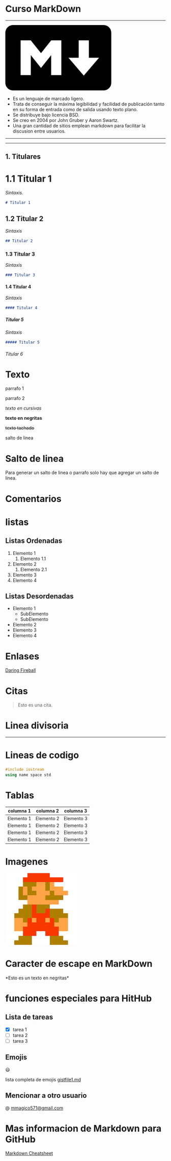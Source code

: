# **Curso MarkDown**
___

![MarkDown](img/markdown.png "Logo de markdown")

* Es un lenguaje de marcado ligero.
* Trata de conseguir la máxima legibilidad y facilidad de publicación tanto en su forma de entrada como de salida usando texto plano.
* Se distribuye bajo licencia BSD. 
* Se creo en 2004 por John Gruber y Aaron Swartz.
* Una gran cantidad de sitios emplean markdown para facilitar la discusion entre usuarios.
___
___
 ## **1. Titulares**

# 1.1 Titular 1
*Sintaxis.*
``` markdown
# Titular 1
```
## 1.2 Titular 2
*Sintaxis*
```markdown
## Titular 2
```
### 1.3 Titular 3
*Sintaxis*
```markdown
### Titular 3
```
#### 1.4 Titular 4
*Sintaxis*
```markdown
#### Titular 4
```
##### Titular 5
*Sintaxis*
```markdown
##### Titular 5
```
###### Titular 6

# Texto
parrafo 1

parrafo 2

*texto en cursivas*

**texto en negritas**

~~texto tachado~~

salto de linea

# Salto de linea

Para generar un salto de linea o parrafo solo hay que agregar un salto de linea.

# Comentarios

<!--Estos es un comentario-->

# listas

## Listas Ordenadas

1. Elemento 1
    1. Elemento 1.1
2. Elemento 2
    1. Elemento 2.1
3. Elemento 3
4. Elemento 4

## Listas Desordenadas

* Elemento 1
    * SubElemento
    * SubElemento 
* Elemento 2
* Elemento 3
* Elemento 4

# Enlases

[Daring Fireball](https://daringfireball.net/projects/markdown/ "WebSite MarkDown")

# Citas

>Esto es una cita.

# Linea divisoria

___

# Lineas de codigo

``` c++
#include iostream
using name space std
```

# Tablas

|  columna 1| columna 2 | columna 3|
|-----------|-----------|-----------|
|Elemento 1 |Elemento 2 |Elemento 3 |
|Elemento 1 |Elemento 2 |Elemento 3 |
|Elemento 1 |Elemento 2 |Elemento 3 |
|Elemento 1 |Elemento 2 |Elemento 3 |

# Imagenes

![Mario Bros](img/mariobros.png "Mario Bros")

# Caracter de escape en MarkDown

\*Esto es un texto en negritas*

# funciones especiales para HitHub

## Lista de tareas

* [x] tarea 1
* [ ] tarea 2
* [ ] tarea 3

## Emojis

:smiley:

lista completa de emojis [gistfile1.md ](https://gist.github.com/rxaviers/7360908 "github  rxaviers/gist:7360908")

## Mencionar a otro usuario

@ mmagico571@gmail.com

# Mas informacion de Markdown para GitHub

[Markdown Cheatsheet](https://github.com/adam-p/markdown-here/wiki/Markdown-Cheatsheet "GitHub de adam-p /
markdown-here ")